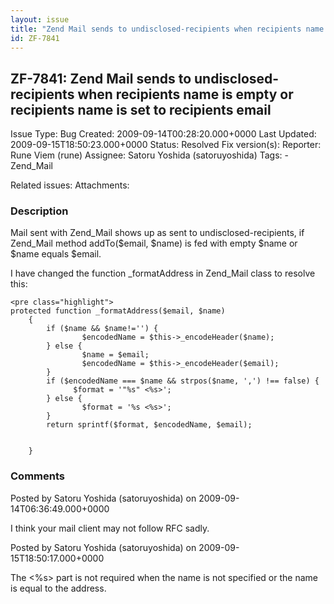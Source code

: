 ```yaml
---
layout: issue
title: "Zend Mail sends to undisclosed-recipients when recipients name is empty or recipients name is set to recipients email"
id: ZF-7841
---
```


ZF-7841: Zend Mail sends to undisclosed-recipients when recipients name is empty or recipients name is set to recipients email
------------------------------------------------------------------------------------------------------------------------------

 Issue Type: Bug Created: 2009-09-14T00:28:20.000+0000 Last Updated: 2009-09-15T18:50:23.000+0000 Status: Resolved Fix version(s): 
 Reporter:  Rune Viem (rune)  Assignee:  Satoru Yoshida (satoruyoshida)  Tags: - Zend\_Mail
 
 Related issues: 
 Attachments: 
### Description

Mail sent with Zend\_Mail shows up as sent to undisclosed-recipients, if Zend\_Mail method addTo($email, $name) is fed with empty $name or $name equals $email.

I have changed the function \_formatAddress in Zend\_Mail class to resolve this:

 
    <pre class="highlight">
    protected function _formatAddress($email, $name)
        {
            if ($name && $name!='') { 
                    $encodedName = $this->_encodeHeader($name);
            } else {
                    $name = $email;
                    $encodedName = $this->_encodeHeader($email);
            }
            if ($encodedName === $name && strpos($name, ',') !== false) {
                  $format = '"%s" <%s>';
            } else {
                    $format = '%s <%s>';
            }
            return sprintf($format, $encodedName, $email);
         
           
        }


 

 

### Comments

Posted by Satoru Yoshida (satoruyoshida) on 2009-09-14T06:36:49.000+0000

I think your mail client may not follow RFC sadly.

 

 

Posted by Satoru Yoshida (satoruyoshida) on 2009-09-15T18:50:17.000+0000

The <%s> part is not required when the name is not specified or the name is equal to the address.

 

 